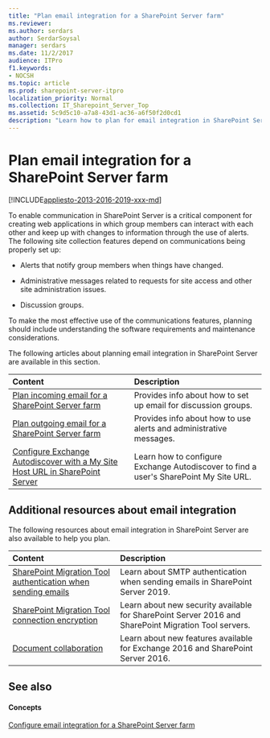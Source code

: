 ```yaml
---
title: "Plan email integration for a SharePoint Server farm"
ms.reviewer: 
ms.author: serdars
author: SerdarSoysal
manager: serdars
ms.date: 11/2/2017
audience: ITPro
f1.keywords:
- NOCSH
ms.topic: article
ms.prod: sharepoint-server-itpro
localization_priority: Normal
ms.collection: IT_Sharepoint_Server_Top
ms.assetid: 5c9d5c10-a7a8-43d1-ac36-a6f50f2d0cd1
description: "Learn how to plan for email integration in SharePoint Server."
---
```


# Plan email integration for a SharePoint Server farm

[!INCLUDE[appliesto-2013-2016-2019-xxx-md](../includes/appliesto-2013-2016-2019-xxx-md.md)]
  
To enable communication in SharePoint Server is a critical component for creating web applications in which group members can interact with each other and keep up with changes to information through the use of alerts. The following site collection features depend on communications being properly set up:
  
- Alerts that notify group members when things have changed.
    
- Administrative messages related to requests for site access and other site administration issues.
    
- Discussion groups.
    
To make the most effective use of the communications features, planning should include understanding the software requirements and maintenance considerations.
  
The following articles about planning email integration in SharePoint Server are available in this section.
  
|**Content**|**Description**|
|:-----|:-----|
|[Plan incoming email for a SharePoint Server farm](incoming-email-planning.md) <br/> |Provides info about how to set up email for discussion groups.  <br/> |
|[Plan outgoing email for a SharePoint Server farm](outgoing-email-planning.md) <br/> |Provides info about how to use alerts and administrative messages.  <br/> |
|[Configure Exchange Autodiscover with a My Site Host URL in SharePoint Server](configure-exchange-autodiscover-with-a-my-site-host-url.md) <br/> |Learn how to configure Exchange Autodiscover to find a user's SharePoint My Site URL.  <br/> |
   
## Additional resources about email integration

The following resources about email integration in SharePoint Server are also available to help you plan. 
  
|**Content**|**Description**|
|:-----|:-----|
|[SharePoint Migration Tool authentication when sending emails](/sharepoint/what-s-new/new-and-improved-features-in-sharepoint-server-2019#smtpauth) <br/> |Learn about SMTP authentication when sending emails in SharePoint Server 2019.  <br/> |
|[SharePoint Migration Tool connection encryption](../what-s-new/new-and-improved-features-in-sharepoint-server-2016.md#smtpcon) <br/> |Learn about new security available for SharePoint Server 2016 and SharePoint Migration Tool servers.  <br/> |
|[Document collaboration](/Exchange/new-features/new-features?view=exchserver-2019#DocCollab2013) <br/> |Learn about new features available for Exchange 2016 and SharePoint Server 2016.  <br/> |
   
## See also

#### Concepts

[Configure email integration for a SharePoint Server farm](configure-email-integration.md)

